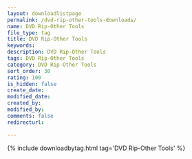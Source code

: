 ```yaml
---
layout: downloadlistpage
permalink: /dvd-rip-other-tools-downloads/
name: DVD Rip-Other Tools
file_type: tag
title: DVD Rip-Other Tools
keywords:
description: DVD Rip-Other Tools
tags: DVD Rip-Other Tools
category: DVD Rip-Other Tools
sort_order: 30
rating: 100
is_hidden: false
create_date:
modified_date:
created_by:
modified_by:
comments: false
redirecturl:

---
```

 {% include downloadbytag.html tag='DVD Rip-Other Tools' %}
